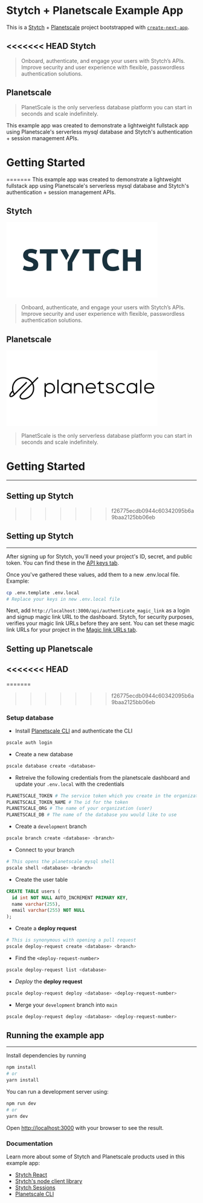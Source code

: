 # Stytch + Planetscale Example App

This is a [Stytch](https://stytch.com) + [Planetscale](https://planetscale.com/) project bootstrapped with [`create-next-app`](https://github.com/vercel/next.js/tree/canary/packages/create-next-app).

<<<<<<< HEAD
Stytch
---
> Onboard, authenticate, and engage your users with Stytch’s APIs. Improve security and user experience with flexible, passwordless authentication solutions.

Planetscale
---
> PlanetScale is the only serverless database platform you can start in seconds and scale indefinitely.

This example app was created to demonstrate a lightweight fullstack app using Planetscale's serverless mysql database and Stytch's authentication + session management APIs.

# Getting Started
=======
This example app was created to demonstrate a lightweight fullstack app using Planetscale's serverless mysql database and Stytch's authentication + session management APIs.

Stytch
---
<img src="./public/stytch.jpeg" alt="stytch" width="400"/>

> Onboard, authenticate, and engage your users with Stytch’s APIs. Improve security and user experience with flexible, passwordless authentication solutions.

Planetscale
---
<img src="./public/planetscale.jpeg" alt="planetscale" width="400"/>

> PlanetScale is the only serverless database platform you can start in seconds and scale indefinitely.


# Getting Started
---
## Setting up Stytch
>>>>>>> f26775ecdb0944c60342095b6a9baa2125bb06eb

## Setting up Stytch
---
After signing up for Stytch, you'll need your project's ID, secret, and public token. You can find these in the [API keys tab](https://stytch.com/dashboard/api-keys).

Once you've gathered these values, add them to a new .env.local file.
Example:

```bash
cp .env.template .env.local
# Replace your keys in new .env.local file
```

Next, add `http://localhost:3000/api/authenticate_magic_link` as a login and signup magic link URL to the dashboard. Stytch, for security purposes, verifies your magic link URLs before they are sent. You can set these magic link URLs for your project in the [Magic link URLs tab](https://stytch.com/dashboard/magic-link-urls).

## Setting up Planetscale
<<<<<<< HEAD
---
=======
>>>>>>> f26775ecdb0944c60342095b6a9baa2125bb06eb

###  Setup database
- Install [Planetscale CLI](https://docs.planetscale.com/reference/planetscale-environment-setup) and authenticate the CLI
```sh
pscale auth login
```
- Create a new database
```sh
pscale database create <database>
```

- Retreive the following credentials from the planetscale dashboard and update your `.env.local` with the credentials
```bash
PLANETSCALE_TOKEN # The service token which you create in the organization settings page
PLANETSCALE_TOKEN_NAME # The id for the token
PLANETSCALE_ORG # The name of your organization (user)
PLANETSCALE_DB # The name of the database you would like to use
```

- Create a `development` branch
```sh
pscale branch create <database> <branch>
```
- Connect to your branch
```sh
# This opens the planetscale mysql shell
pscale shell <database> <branch> 
```
- Create the user table
```sql
CREATE TABLE users (
  id int NOT NULL AUTO_INCREMENT PRIMARY KEY,
  name varchar(255),
  email varchar(255) NOT NULL
);
```
- Create a **deploy request** 
```bash
# This is synonymous with opening a pull request
pscale deploy-request create <database> <branch> 
```
- Find the `<deploy-request-number>`
```bash
pscale deploy-request list <database>
```
- _Deploy_ the **deploy request** 
```bash
pscale deploy-request deploy <database> <deploy-request-number>
```
- Merge your `development` branch into `main`
```bash
pscale deploy-request deploy <database> <deploy-request-number>
```

## Running the example app
---
Install dependencies by running

```bash
npm install
# or
yarn install
```

You can run a development server using:

```bash
npm run dev
# or
yarn dev
```

Open [http://localhost:3000](http://localhost:3000) with your browser to see the result.

### Documentation

Learn more about some of Stytch and Planetscale products used in this example app:

- [Stytch React](https://www.npmjs.com/package/@stytch/stytch-react)
- [Stytch's node client library](https://www.npmjs.com/package/stytch)
- [Stytch Sessions](https://stytch.com/docs/sessions/using-sessions)
- [Planetscale CLI](https://planetscale.com/cli)
